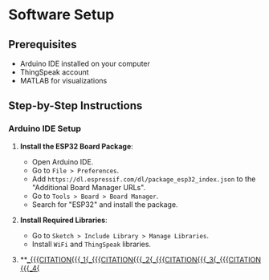 # Software Setup

## Prerequisites
- Arduino IDE installed on your computer
- ThingSpeak account
- MATLAB for visualizations

## Step-by-Step Instructions

### Arduino IDE Setup
1. **Install the ESP32 Board Package**:
   - Open Arduino IDE.
   - Go to `File > Preferences`.
   - Add `https://dl.espressif.com/dl/package_esp32_index.json` to the "Additional Board Manager URLs".
   - Go to `Tools > Board > Board Manager`.
   - Search for "ESP32" and install the package.

2. **Install Required Libraries**:
   - Go to `Sketch > Include Library > Manage Libraries`.
   - Install `WiFi` and `ThingSpeak` libraries.

3. **[_{{{CITATION{{{_1{](https://github.com/Dragontalker/mern-google-books-search/tree/b43dbb8875612f9ed48fb69103407401e59daaef/README.md)[_{{{CITATION{{{_2{](https://github.com/YASHajjubhai/Monkey-Game/tree/c28641ca97b4269031cbd65bdb8859739cf05e3a/p5.js)[_{{{CITATION{{{_3{](https://github.com/duroseau/musicFullstackApp/tree/258acb549b26187e165d41bd0fa108dbe4491d46/back-end%2Fnode_modules%2Fms%2Flicense.md)[_{{{CITATION{{{_4{](https://github.com/antiscammerarmy/gophish/tree/c4c8639c528ed136765585870b01824245bb1725/README.md)
